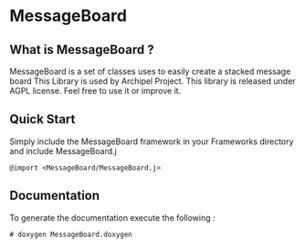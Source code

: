 # MessageBoard

## What is MessageBoard ?

MessageBoard is a set of classes uses to easily create a stacked message board
This Library is used by Archipel Project.
This library is released under AGPL license. Feel 
free to use it or improve it.

## Quick Start

Simply include the MessageBoard framework in your Frameworks directory and include MessageBoard.j

    @import <MessageBoard/MessageBoard.j>

## Documentation
To generate the documentation execute the following :

    # doxygen MessageBoard.doxygen
